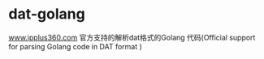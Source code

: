 # dat-golang
www.ipplus360.com  官方支持的解析dat格式的Golang 代码(Official support for parsing Golang code in DAT format ) 
